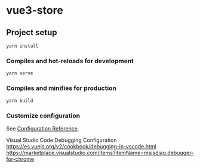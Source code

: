 # vue3-store

## Project setup
```
yarn install
```

### Compiles and hot-reloads for development
```
yarn serve
```

### Compiles and minifies for production
```
yarn build
```

### Customize configuration
See [Configuration Reference](https://cli.vuejs.org/config/).

Visual Studio Code Debugging Configuration
https://es.vuejs.org/v2/cookbook/debugging-in-vscode.html
https://marketplace.visualstudio.com/items?itemName=msjsdiag.debugger-for-chrome
